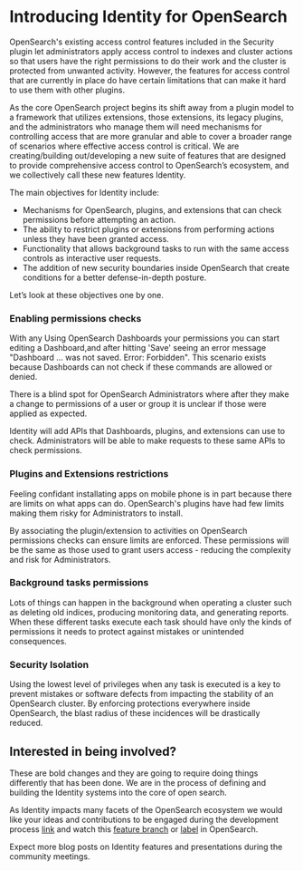 # Introducing Identity for OpenSearch

OpenSearch's existing access control features included in the Security plugin let administrators apply access control to indexes and cluster actions so that users have the right permissions to do their work and the cluster is protected from unwanted activity. However, the features for access control that are currently in place do have certain limitations that can make it hard to use them with other plugins.

As the core OpenSearch project begins its shift away from a plugin model to a framework that utilizes extensions, those extensions, its legacy plugins, and the administrators who manage them will need mechanisms for controlling access that are more granular and able to cover a broader range of scenarios where effective access control is critical. We are creating/building out/developing a new suite of features that are designed to provide comprehensive access control to OpenSearch’s ecosystem, and we collectively call these new features Identity. 

The main objectives for Identity include:

- Mechanisms for OpenSearch, plugins, and extensions that can check permissions before attempting an action.
- The ability to restrict plugins or extensions from performing actions unless they have been granted access.
- Functionality that allows background tasks to run with the same access controls as interactive user requests.
- The addition of new security boundaries inside OpenSearch that create conditions for a better defense-in-depth posture.

Let’s look at these objectives one by one.

### Enabling permissions checks 

With any Using OpenSearch Dashboards your permissions you can start editing a Dashboard,and after hitting 'Save' seeing an error message "Dashboard ... was not saved. Error: Forbidden".  This scenario exists because Dashboards can not check if these commands are allowed or denied.

There is a blind spot for OpenSearch Administrators where after they make a change to permissions of a user or group it is unclear if those were applied as expected.

Identity will add APIs that Dashboards, plugins, and extensions can use to check.  Administrators will be able to make requests to these same APIs to check permissions.

### Plugins and Extensions restrictions

Feeling confidant installating apps on mobile phone is in part because there are limits on what apps can do.  OpenSearch's plugins have had few limits making them risky for Administrators to install.

By associating the plugin/extension to activities on OpenSearch permissions checks can ensure limits are enforced.  These permissions will be the same as those used to grant users access - reducing the complexity and risk for Administrators.

### Background tasks permissions

Lots of things can happen in the background when operating a cluster such as deleting old indices, producing monitoring data, and generating reports. When these different tasks execute each task should have only the kinds of permissions it needs to protect against mistakes or unintended consequences.

### Security Isolation 

Using the lowest level of privileges when any task is executed is a key to prevent mistakes or software defects from impacting the stability of an OpenSearch cluster. By enforcing protections everywhere inside OpenSearch, the blast radius of these incidences will be drastically reduced.

## Interested in being involved?

These are bold changes and they are going to require doing things differently that has been done. We are in the process of defining and building the Identity systems into the core of open search. 

As Identity impacts many facets of the OpenSearch ecosystem we would like your ideas and contributions to be engaged during the development process [link](https://github.com/opensearch-project/OpenSearch/issues/4514) and watch this [feature branch](https://github.com/opensearch-project/OpenSearch/pulls?q=is%3Apr+base%3Afeature%2Fidentity) or [label](https://github.com/opensearch-project/OpenSearch/issues?q=label%3AIdentity+) in OpenSearch.

Expect more blog posts on Identity features and presentations during the community meetings.
